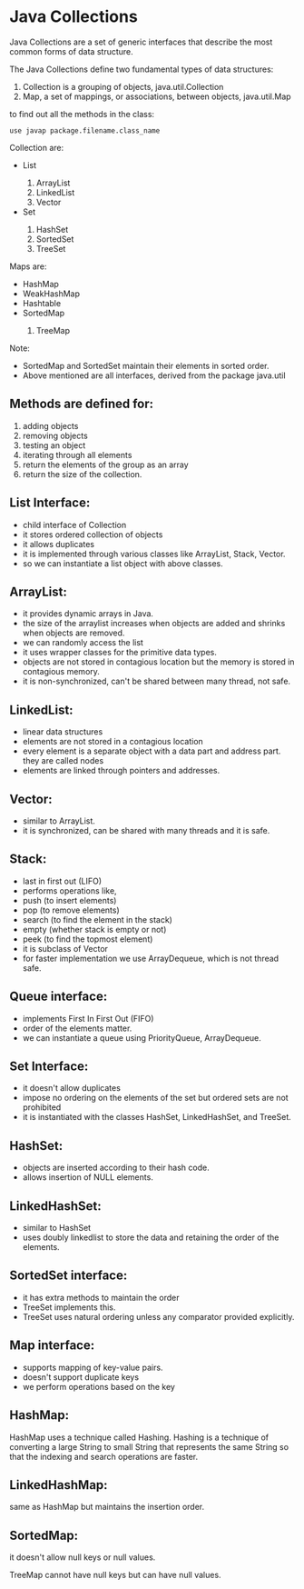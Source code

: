 # Java Collections

Java Collections are a set of generic interfaces that describe the most common forms of data structure.

The Java Collections define two fundamental types of data structures:
<ol>
  <li>Collection is a grouping of objects, java.util.Collection </li>
  <li>Map, a set of mappings, or associations, between objects, java.util.Map </li>
</ol>



to find out all the methods in the class:
```
use javap package.filename.class_name
```


Collection are:
<ul>
  <li>List</li>
  <ol>
    <li>ArrayList</li>
    <li>LinkedList</li>
    <li>Vector</li>
  </ol>
  <li>Set</li>
  <ol>
    <li>HashSet</li>
    <li>SortedSet</li>
    <li>TreeSet</li>
  </ol>
</ul>




Maps are:
<ul>
  <li>HashMap</li>
  <li>WeakHashMap</li>
  <li>Hashtable</li>
  <li>SortedMap</li>
    <ol>
      <li>TreeMap</li>
    </ol>
</ul>


Note: 
- SortedMap and SortedSet maintain their elements in sorted order.
- Above mentioned are all interfaces, derived from the package java.util

## Methods are defined for:

1. adding objects
2. removing objects
3. testing an object
4. iterating through all elements
5. return the elements of the group as an array
6. return the size of the collection.


## List Interface:
- child interface of Collection
- it stores ordered collection of objects
- it allows duplicates
- it is implemented through various classes like ArrayList, Stack, Vector.
- so we can instantiate a list object with above classes.


## ArrayList:

- it provides dynamic arrays in Java.
- the size of the arraylist increases when objects are added and shrinks when objects are removed.
- we can randomly access the list
- it uses wrapper classes for the primitive data types.
- objects are not stored in contagious location but the memory is stored in contagious memory.
- it is non-synchronized, can't be shared between many thread, not safe.


## LinkedList:

- linear data structures
- elements are not stored in a contagious location
- every element is a separate object with a data part and address part. they are called nodes
- elements are linked through pointers and addresses.


## Vector:

- similar to ArrayList.
- it is synchronized, can be shared with many threads and it is safe.

## Stack:

- last in first out (LIFO)
- performs operations like,
- push (to insert elements)
- pop (to remove elements)
- search (to find the element in the stack)
- empty (whether stack is empty or not)
- peek (to find the topmost element)
- it is subclass of Vector
- for faster implementation we use ArrayDequeue, which is not thread safe.


## Queue interface:

- implements First In First Out (FIFO)
- order of the elements matter.
- we can instantiate a queue using PriorityQueue, ArrayDequeue.

## Set Interface:

- it doesn't allow duplicates
- impose no ordering on the elements of the set but ordered sets are not prohibited
- it is instantiated with the classes HashSet, LinkedHashSet, and TreeSet.

## HashSet:

- objects are inserted according to their hash code.
- allows insertion of NULL elements.

## LinkedHashSet:

- similar to HashSet
- uses doubly linkedlist to store the data and retaining the order of the elements.

## SortedSet interface:

- it has extra methods to maintain the order
- TreeSet implements this.
- TreeSet uses natural ordering unless any comparator provided explicitly.


## Map interface:

- supports mapping of key-value pairs.
- doesn't support duplicate keys
- we perform operations based on the key

## HashMap:

HashMap uses a technique called Hashing. Hashing is a technique of converting a large String to small String that represents the same String so that the indexing and search operations are faster.

## LinkedHashMap:

same as HashMap but maintains the insertion order.

## SortedMap:

it doesn't allow null keys or null values.

TreeMap cannot have null keys but can have null values.
